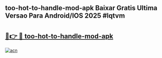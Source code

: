 ## too-hot-to-handle-mod-apk Baixar Gratis Ultima Versao Para Android/IOS 2025 #lqtvm

# <h2><a href="https://ainizakaria.my?title=too-hot-to-handle-mod-apk&ref=20M">🔗👉 🔴 too-hot-to-handle-mod-apk</a></h2>

[![acn](https://github.com/user-attachments/assets/0f9c940e-d8b0-45ae-aac7-cd30a18b3e1c)](https://ainizakaria.my?title=too-hot-to-handle-mod-apk&ref=20M)

